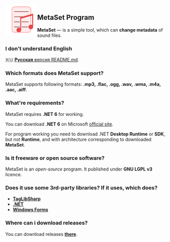 <img width="100" height="100" align="left" alt="MetaSet Logo" src="metaset_material.png">

## MetaSet Program
**MetaSet** — is a simple tool, which can **change metadata** of sound files. 

### I don't understand English
🇷🇺 [**Русская** версия README.md](README.ru-RU.md).

### Which formats does MetaSet support?
MetaSet supports following formats: **.mp3, .flac, .ogg, .wav, .wma, .m4a, .aac, .aiff**.

### What're requirements?
MetaSet requires **.NET 6** for working. 

You can download **.NET 6** on Microsoft [official site](https://dotnet.microsoft.com/en-us/download/dotnet).
  
For program working you need to download .NET **Desktop Runtime** or **SDK**, but not **Runtime**, and with architecture corresponding to downloaded **MetaSet**.

### Is it freeware or open source software?
MetaSet is an *open-source* program. It published under **GNU LGPL v3** licence.

### Does it use some 3rd-party libraries? If it uses, which does?
  - **[TagLibSharp](http://github.com/mono/taglib-sharp)**
  - **[.NET](http://github.com/dotnet/core)**
  - **[Windows Forms](http://github.com/dotnet/winforms)**
  
### Where can i download releases?
You can download releases [**there**](https://github.com/emildalalyan/MetaSet/releases).
  
